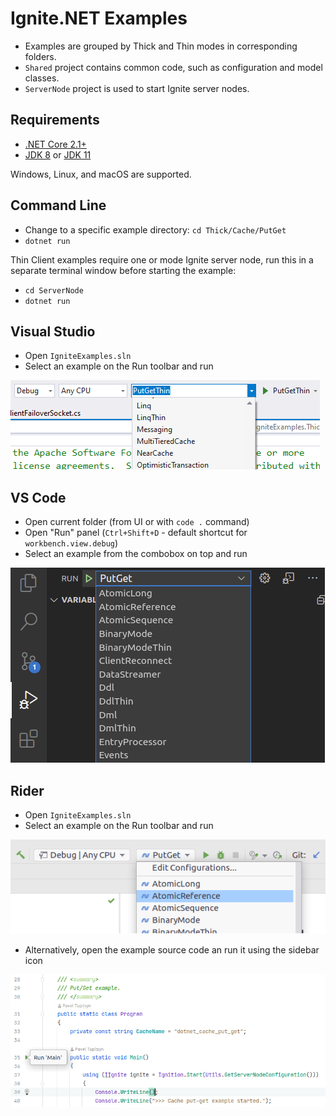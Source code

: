 # Ignite.NET Examples

* Examples are grouped by Thick and Thin modes in corresponding folders.
* `Shared` project contains common code, such as configuration and model classes.
* `ServerNode` project is used to start Ignite server nodes.

## Requirements

* [.NET Core 2.1+](https://dotnet.microsoft.com/download/dotnet-core)
* [JDK 8](https://www.oracle.com/java/technologies/javase/javase-jdk8-downloads.html) or [JDK 11](https://www.oracle.com/java/technologies/javase-jdk11-downloads.html)

Windows, Linux, and macOS are supported.

## Command Line

* Change to a specific example directory: `cd Thick/Cache/PutGet`
* `dotnet run`

Thin Client examples require one or mode Ignite server node, run this in a separate terminal window before starting the example:
* `cd ServerNode`
* `dotnet run`

## Visual Studio

* Open `IgniteExamples.sln`
* Select an example on the Run toolbar and run

![Visual Studio Screenshot](images/vs.png)

## VS Code

* Open current folder (from UI or with `code .` command)
* Open "Run" panel (`Ctrl+Shift+D` - default shortcut for `workbench.view.debug`)
* Select an example from the combobox on top and run

![VS Code Screenshot](images/vs-code.png)

## Rider

* Open `IgniteExamples.sln`
* Select an example on the Run toolbar and run

![Rider Toolbar Screenshot](images/rider.png)

* Alternatively, open the example source code an run it using the sidebar icon

![Rider Sidebar Screenshot](images/rider-sidebar.png)
